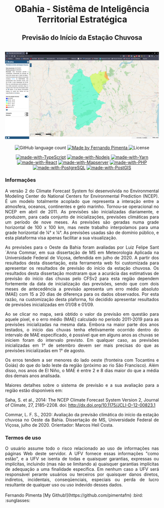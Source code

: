 <div align="center">
<h1>OBahia - Sistêma de Inteligência Territorial Estratégica</h1>
<h2>Previsão do Início da Estação Chuvosa</h2>
<br>
<img width="600" src="/assets/print.png" alt="OBahia - Análise de séries temporais">
<br>
<br>
</div>

<div align="center">
  <img alt="GitHub language count" src="https://img.shields.io/github/languages/count/pimentafm/obahia-temporal?color=blue&style=for-the-badge">

  <a href="https://github.com/pimentafm">
    <img alt="Made by Fernando Pimenta" src="https://img.shields.io/badge/made%20by-Fernando%20Pimenta-blue?style=for-the-badge">
  </a>

  <img alt="License" src="https://img.shields.io/badge/license-MIT-blue?style=for-the-badge">
</div>

<div align="center">

[![made-with-TypeScript](https://img.shields.io/badge/TypeScript-294E80?style=for-the-badge)](https://www.typescriptlang.org/)
[![made-with-Nodejs](https://img.shields.io/badge/Node-green?style=for-the-badge)](https://nodejs.org/)
[![made-with-Yarn](https://img.shields.io/badge/Yarn-2188b6?style=for-the-badge)](https://yarnpkg.com/)
[![made-with-React](https://img.shields.io/badge/React-61dafb?style=for-the-badge)](https://reactjs.org/)
[![made-with-Mapserver](https://img.shields.io/badge/mapserver-33a333?style=for-the-badge)](https://mapserver.org/)
[![made-with-PHP](https://img.shields.io/badge/Django-purple?style=for-the-badge)](https://www.php.net/)
[![made-with-PostgreSQL](https://img.shields.io/badge/PostgreSQL-33658f?style=for-the-badge)](https://www.postgresql.org/)
[![made-with-PostGIS](https://img.shields.io/badge/PostGIS-5a7a9f?style=for-the-badge)](https://postgis.net/)

</div>

### Informações
<div align="justify">
A versão 2 do Climate Forecast System foi desenvolvida no Environmental Modeling Center do National Centers for Environmental Prediction (NCEP). É um modelo totalmente acoplado que representa a interação entre a atmosfera, oceanos, continentes e gelo marinho. Tornou-se operacional no NCEP em abril de 2011. As previsões são inicializadas diariamente, e produzem, para cada conjunto de inicializações, previsões climáticas para um período de nove meses. As previsões são geradas numa grade horizontal de 100 x 100 km, mas neste trabalho interpolamos para uma grade horizontal de ¼° x ¼°. As previsões usadas são de domínio público, e esta plataforma visa apenas facilitar a sua visualização.

As previsões para o Oeste da Bahia foram avaliadas por Luiz Felipe Sant´Anna Commar, em sua dissertação de MS em Meteorologia Aplicada na Universidade Federal de Viçosa, defendida em julho de 2020. A partir dos resultados desta dissertação, esta ferramenta web foi customizada para apresentar os resultados de previsão do início da estação chuvosa. Os resultados desta dissertação mostraram que a acurácia das estimativas de previsão do início das chuvas pelo CFSv2 para esta região dependem fortemente da data de inicialização das previsões, sendo que com dois meses de antecedência a previsão apresenta um erro médio absoluto (MAE) com 15 a 20 dias de diferença para os dados observados. Por esta razão, na customização desta plaforma, foi decidido apresentar resultados de previsões inicializadas em 01/08 e 01/09.

Ao se clicar no mapa, será obtido o valor da previsão em questão para aquele pixel, e o erro médio (MAE) calculado no período 2011-2019 para as previsões inicializadas na mesma data. Embora na maior parte dos anos testados, o início das chuvas tenha efetivamente ocorrido dentro do intervalo de MAE especificado, é possível que em alguns anos as chuvas se iniciem foram do intervalo previsto. Em qualquer caso, as previsões inicializadas em 1° de setembro devem ser mais precisas do que as previsões inicializadas em 1° de agosto.

Os erros tendem a ser menores do lado oeste (fronteira com Tocantins e Goiás) do que do lado leste da região (próximo ao rio São Francisco). Além disso, nos anos de El Niño, o MAE é entre 2 e 8 dias maior do que a média dos demais anos analisada.

Maiores detalhes sobre o sistema de previsão e a sua avaliação para a região estão disponíveis em:

Saha, S. et al., 2014: The NCEP Climate Forecast System Version 2, Journal of Climate, 27, 2185–2208. doi: http://dx.doi.org/10.1175/JCLI-D-12-00823.1

Commar, L. F. S., 2020: Avaliação da previsão climática do início da estação chuvosa no Oeste da Bahia. Dissertação de MS, Universidade Federal de Viçosa, julho de 2020. Orientador: Marcos Heil Costa.
</div>

### Termos de uso
<div align="justify">
O usuário assume todo o risco relacionado ao uso de informações nas páginas Web deste servidor. A UFV fornece essas informações "como estão", e a UFV se isenta de todas e quaisquer garantias, expressas ou implícitas, incluindo (mas não se limitando a) quaisquer garantias implícitas de adequação a uma finalidade específica. Em nenhum caso a UFV será responsável perante usuários ou terceiros por quaisquer danos diretos, indiretos, incidentais, conseqüenciais, especiais ou perda de lucro resultante de qualquer uso ou uso indevido desses dados.
</div>
<br>
Fernando Pimenta [My Github!](https://github.com/pimentafm) :bird: :sunglasses:

